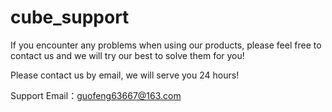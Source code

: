 # cube_support



If you encounter any problems when using our products, please feel free to contact us and we will try our best to solve them for you!

Please contact us by email, we will serve you 24 hours!

Support Email：guofeng63667@163.com
